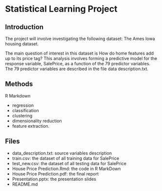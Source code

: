 # Statistical Learning Project
## Introduction
The project will involve investigating the following dataset:
The Ames Iowa housing dataset.

  The main question of interest in this dataset is How do home features add up to its price tag? This analysis involves forming a predictive model for the response variable, SalePrice, as a function of the 79 predictor variables. The 79 predictor variables are described in the file data description.txt.
 
## Methods
R Markdown

- regression
- classification
- clustering
- dimensionality reduction
- feature extraction.

## Files
- data_description.txt: source variables description
- train.csv: the dataset of all training data for SalePrice
- test_new.csv: the dataset of all testing data for SalePrice
- House Price Prediction.Rmd: the code in R MarkDown
- House Price Prediction.pdf: the final report
- Presentation.pptx: the presentation slides
- README.md
